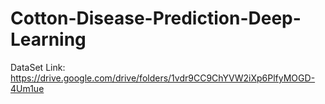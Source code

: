 # Cotton-Disease-Prediction-Deep-Learning

DataSet Link:
https://drive.google.com/drive/folders/1vdr9CC9ChYVW2iXp6PlfyMOGD-4Um1ue
